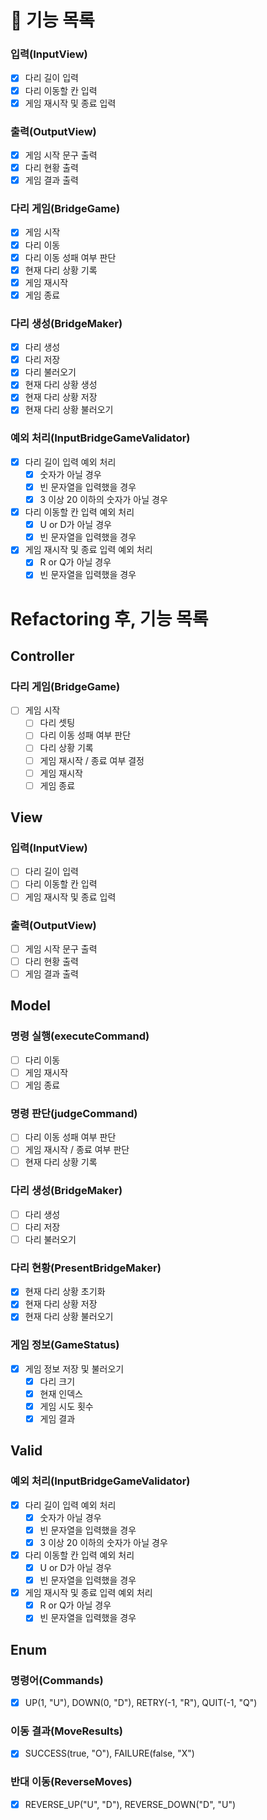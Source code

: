 # 📑 기능 목록

### 입력(InputView)
- [x] 다리 길이 입력
- [x] 다리 이동할 칸 입력
- [x] 게임 재시작 및 종료 입력

### 출력(OutputView)
- [x] 게임 시작 문구 출력
- [x] 다리 현황 출력
- [x] 게임 결과 출력

### 다리 게임(BridgeGame)
- [x] 게임 시작
- [x] 다리 이동
- [x] 다리 이동 성패 여부 판단
- [x] 현재 다리 상황 기록
- [x] 게임 재시작
- [x] 게임 종료

### 다리 생성(BridgeMaker)
- [x] 다리 생성
- [x] 다리 저장
- [x] 다리 불러오기
- [x] 현재 다리 상황 생성
- [x] 현재 다리 상황 저장
- [x] 현재 다리 상황 불러오기

### 예외 처리(InputBridgeGameValidator)
- [x] 다리 길이 입력 예외 처리
  - [x] 숫자가 아닐 경우
  - [x] 빈 문자열을 입력했을 경우
  - [x] 3 이상 20 이하의 숫자가 아닐 경우
- [x] 다리 이동할 칸 입력 예외 처리
  - [x] U or D가 아닐 경우
  - [x] 빈 문자열을 입력했을 경우
- [x] 게임 재시작 및 종료 입력 예외 처리
  - [x] R or Q가 아닐 경우
  - [x] 빈 문자열을 입력했을 경우

# Refactoring 후, 기능 목록

## Controller

### 다리 게임(BridgeGame)
- [ ] 게임 시작
  - [ ] 다리 셋팅
  - [ ] 다리 이동 성패 여부 판단
  - [ ] 다리 상황 기록
  - [ ] 게임 재시작 / 종료 여부 결정
  - [ ] 게임 재시작
  - [ ] 게임 종료

## View

### 입력(InputView)
- [ ] 다리 길이 입력
- [ ] 다리 이동할 칸 입력
- [ ] 게임 재시작 및 종료 입력

### 출력(OutputView)
- [ ] 게임 시작 문구 출력
- [ ] 다리 현황 출력
- [ ] 게임 결과 출력

## Model

### 명령 실행(executeCommand)
- [ ] 다리 이동
- [ ] 게임 재시작
- [ ] 게임 종료

### 명령 판단(judgeCommand)
- [ ] 다리 이동 성패 여부 판단
- [ ] 게임 재시작 / 종료 여부 판단
- [ ] 현재 다리 상황 기록

### 다리 생성(BridgeMaker)
- [ ] 다리 생성
- [ ] 다리 저장
- [ ] 다리 불러오기

### 다리 현황(PresentBridgeMaker)
- [x] 현재 다리 상황 초기화
- [x] 현재 다리 상황 저장
- [x] 현재 다리 상황 불러오기

### 게임 정보(GameStatus)
- [x] 게임 정보 저장 및 불러오기
  - [x] 다리 크기
  - [x] 현재 인덱스
  - [x] 게임 시도 횟수
  - [x] 게임 결과

## Valid

### 예외 처리(InputBridgeGameValidator)
- [x] 다리 길이 입력 예외 처리
  - [x] 숫자가 아닐 경우
  - [x] 빈 문자열을 입력했을 경우
  - [x] 3 이상 20 이하의 숫자가 아닐 경우
- [x] 다리 이동할 칸 입력 예외 처리
  - [x] U or D가 아닐 경우
  - [x] 빈 문자열을 입력했을 경우
- [x] 게임 재시작 및 종료 입력 예외 처리
  - [x] R or Q가 아닐 경우
  - [x] 빈 문자열을 입력했을 경우

## Enum

### 명령어(Commands)
- [x] UP(1, "U"), DOWN(0, "D"), RETRY(-1, "R"), QUIT(-1, "Q")

### 이동 결과(MoveResults)
- [x] SUCCESS(true, "O"), FAILURE(false, "X")

### 반대 이동(ReverseMoves)
- [x] REVERSE_UP("U", "D"), REVERSE_DOWN("D", "U")